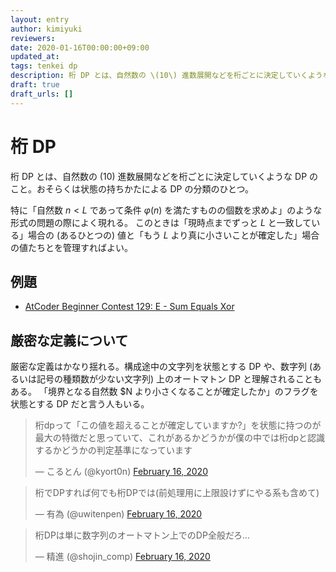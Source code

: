 ```yaml
---
layout: entry
author: kimiyuki
reviewers:
date: 2020-01-16T00:00:00+09:00
updated_at:
tags: tenkei dp
description: 桁 DP とは、自然数の \(10\) 進数展開などを桁ごとに決定していくような DP のこと。状態の持ちかたによる DP の分類のひとつ。
draft: true
draft_urls: []
---
```


# 桁 DP

桁 DP とは、自然数の \(10\) 進数展開などを桁ごとに決定していくような DP のこと。おそらくは状態の持ちかたによる DP の分類のひとつ。

特に「自然数 $n \lt L$ であって条件 $\varphi(n)$ を満たすものの個数を求めよ」のような形式の問題の際によく現れる。
このときは「現時点までずっと $L$ と一致している」場合の (あるひとつの) 値と「もう $L$ より真に小さいことが確定した」場合の値たちとを管理すればよい。

## 例題

-   [AtCoder Beginner Contest 129: E - Sum Equals Xor](https://atcoder.jp/contests/abc129/tasks/abc129_e)


## 厳密な定義について

厳密な定義はかなり揺れる。構成途中の文字列を状態とする DP や、数字列 (あるいは記号の種類数が少ない文字列) 上のオートマトン DP と理解されることもある。 「境界となる自然数 $N より小さくなることが確定したか」のフラグを状態とする DP だと言う人もいる。


<blockquote class="twitter-tweet" data-partner="tweetdeck"><p lang="ja" dir="ltr">桁dpって「この値を超えることが確定していますか?」を状態に持つのが最大の特徴だと思っていて、これがあるかどうかが僕の中では桁dpと認識するかどうかの判定基準になっています</p>&mdash; こるとん (@kyort0n) <a href="https://twitter.com/kyort0n/status/1229096380431396864?ref_src=twsrc%5Etfw">February 16, 2020</a></blockquote>
<script async src="https://platform.twitter.com/widgets.js" charset="utf-8"></script>

<blockquote class="twitter-tweet" data-partner="tweetdeck"><p lang="ja" dir="ltr">桁でDPすれば何でも桁DPでは(前処理用に上限設けずにやる系も含めて)</p>&mdash; 有為 (@uwitenpen) <a href="https://twitter.com/uwitenpen/status/1229100036450996224?ref_src=twsrc%5Etfw">February 16, 2020</a></blockquote>
<script async src="https://platform.twitter.com/widgets.js" charset="utf-8"></script>

<blockquote class="twitter-tweet" data-partner="tweetdeck"><p lang="ja" dir="ltr">桁DPは単に数字列のオートマトン上でのDP全般だろ...</p>&mdash; 精進 (@shojin_comp) <a href="https://twitter.com/shojin_comp/status/1229099045475344384?ref_src=twsrc%5Etfw">February 16, 2020</a></blockquote>
<script async src="https://platform.twitter.com/widgets.js" charset="utf-8"></script>
